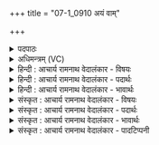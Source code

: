 +++
title = "07-1_0910 अयं वाम्"

+++
<details><summary>पदपाठः</summary>

अ꣣य꣢म्। वा꣣म्। मित्रा। मि। त्रा। वरुणा। सुतः꣢। सो꣡मः꣢꣯। ऋ꣣तावृधा। ऋत। वृधा। म꣡म꣢꣯। इत्। इ꣣ह꣢। श्रु꣣तम् ह꣡व꣢꣯म्। ९१०।
</details>

<details><summary>अधिमन्त्रम् (VC)</summary>

- मित्रावरुणौ
- गृत्समदः शौनकः
- गायत्री
- षड्जः
</details>

<details><summary>हिन्दी : आचार्य रामनाथ वेदालंकार - विषयः</summary>

प्रथम ऋचा में आत्मा और मन तथा राष्ट्रपति और प्रधानमन्त्री का विषय कहते हैं।
</details>

<details><summary>हिन्दी : आचार्य रामनाथ वेदालंकार - पदार्थः</summary>

पदार्थान्वय -  प्रथम—आत्मा और मन के पक्ष में। हे (ऋतावृधा) सत्य को बढ़ानेवाले (मित्रावरुणा) आत्मा और मन ! (वाम्) तुम दोनों के लिए (अयम्) यह (सोमः) ज्ञान एवं कर्म का रस (सुतः) अभिषुत है। तुम दोनों (इह) यहाँ (मम) मेरे (हवम्) उद्बोधन को (श्रुतम्) सुनो ॥ द्वितीय—राजा और प्रधानमन्त्री के पक्ष में। हे (ऋतावृधा) न्याय को बढ़ानेवाले (मित्रावरुणा) राजा और प्रधानमन्त्री ! (वाम्) तुम दोनों के लिए (अयम्) यह (सोमः) राजकर (सुतः) अर्पित है। तुम दोनों (इह) इस राष्ट्र में (मम) मेरे (हवम्) राष्ट्रोन्नति के आह्वान को (श्रुतम्) सुनो ॥१॥ यहाँ श्लेषालङ्कार है ॥१॥
</details>

<details><summary>हिन्दी : आचार्य रामनाथ वेदालंकार - भावार्थः</summary>

भावार्थ -  मनुष्यों को चाहिए कि अपने आत्मा और मन को उद्बोधन देकर सब प्रकार का उत्कर्ष सिद्ध करें। इसीप्रकार राजा और प्रधानमन्त्री का कर्तव्य है कि वे प्रजाओं से राजकर लेकर प्रजा के हित के लिए उसे व्यय करें ॥१॥
</details>

<details><summary>संस्कृत : आचार्य रामनाथ वेदालंकार - विषयः</summary>

तत्रादौ आत्ममनसोर्नृपतिप्रधानमन्त्रिणोश्च विषयमाह।
</details>

<details><summary>संस्कृत : आचार्य रामनाथ वेदालंकार - पदार्थः</summary>

पदार्थान्वय -  प्रथमः—आत्ममनःपक्षे। हे (ऋतावृधा) सत्यस्य वर्धकौ (मित्रावरुणा) आत्ममनसी। (वाम्) युवाभ्याम् (अयम्) एषः (सोमः) ज्ञानकर्मरसः (सुतः) अभिषुतः अस्ति। युवाम् (इह) अत्र (मम) मदीयम् (हवम्) उद्बोधनम् (श्रुतम्) शृणुतम् [श्रु श्रवणे भ्वादिः। ‘बहुलं छन्दसि’। अ० २।४।७३ इति शपो लुकि ‘श्रुवः शृ च’। अ ३।१।७४ इति न प्रवर्तते] ॥ द्वितीयः—नृपतिप्रधानमन्त्रिपक्षे। हे (ऋतावृधा) न्यायस्य वर्धकौ (मित्रावरुणा) नृपतिप्रधानमन्त्रिणौ२ ! (वाम्) युवाभ्याम् (अयम्) एषः (सोमः) राजकरः (सुतः) अर्पितः अस्ति। युवाम् (इह) राष्ट्रे (मम) मदीयम् (हवम्) राष्ट्रोन्नतेः आह्वानम् (श्रुतम्) शृणुतम् ॥१॥३ अत्र श्लेषालङ्कारः ॥१॥
</details>

<details><summary>संस्कृत : आचार्य रामनाथ वेदालंकार - भावार्थः</summary>

भावार्थ -  मनुष्यैः स्वकीये आत्ममनसी उद्बोध्य सर्वविधः समुत्कर्षः। नृपतिप्रधानामात्ययोश्च कर्तव्यमस्ति यत् तौ प्रजाभ्यो राजकरं गृहीत्वा प्रजाहिताय तस्य व्ययं कुर्याताम् ॥१॥
</details>

<details><summary>संस्कृत : आचार्य रामनाथ वेदालंकार - पादटिप्पनी</summary>

टिप्पनी -   १. ऋ० २।४१।४। २. मित्रवरुणा प्राणोदानवद् राजप्रधानामात्यौ इति ऋ० ४।३९।५ भाष्ये द०। ३. ऋग्भाष्ये दयानन्दर्षिर्मन्त्रमिमम् अध्यापकाध्येतृविषये व्याचष्टे।
</details>
